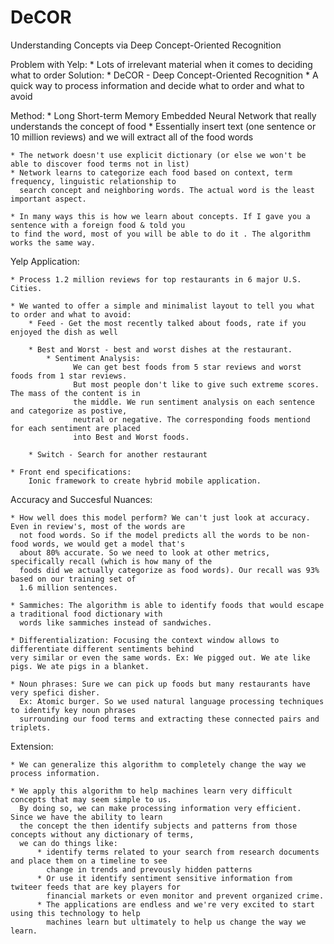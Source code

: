# DeCOR
Understanding Concepts via Deep Concept-Oriented Recognition


Problem with Yelp:
    * Lots of irrelevant material when it comes to deciding what to order
Solution:
    * DeCOR - Deep Concept-Oriented Recognition
    * A quick way to process information and decide what to order and what to avoid

Method:
    * Long Short-term Memory Embedded Neural Network that really understands the concept of food
    * Essentially insert text (one sentence or 10 million reviews) and we will extract all of the food words

    * The network doesn't use explicit dictionary (or else we won't be able to discover food terms not in list)
    * Network learns to categorize each food based on context, term frequency, linguistic relationship to 
      search concept and neighboring words. The actual word is the least important aspect.

    * In many ways this is how we learn about concepts. If I gave you a sentence with a foreign food & told you 
    to find the word, most of you will be able to do it . The algorithm works the same way. 

Yelp Application:

    * Process 1.2 million reviews for top restaurants in 6 major U.S. Cities. 

    * We wanted to offer a simple and minimalist layout to tell you what to order and what to avoid:
        * Feed - Get the most recently talked about foods, rate if you enjoyed the dish as well

        * Best and Worst - best and worst dishes at the restaurant. 
            * Sentiment Analysis: 
                  We can get best foods from 5 star reviews and worst foods from 1 star reviews.
                  But most people don't like to give such extreme scores. The mass of the content is in 
                  the middle. We run sentiment analysis on each sentence and categorize as postive, 
                  neutral or negative. The corresponding foods mentiond for each sentiment are placed 
                  into Best and Worst foods. 

        * Switch - Search for another restaurant

    * Front end specifications:
        Ionic framework to create hybrid mobile application.

Accuracy and Succesful Nuances:

    * How well does this model perform? We can't just look at accuracy. Even in review's, most of the words are 
      not food words. So if the model predicts all the words to be non-food words, we would get a model that's 
      about 80% accurate. So we need to look at other metrics, specifically recall (which is how many of the 
      foods did we actually categorize as food words). Our recall was 93% based on our training set of 
      1.6 million sentences. 

    * Sammiches: The algorithm is able to identify foods that would escape a traditional food dictionary with 
      words like sammiches instead of sandwiches.

    * Differentialization: Focusing the context window allows to differentiate different sentiments behind 
    very similar or even the same words. Ex: We pigged out. We ate like pigs. We ate pigs in a blanket.

    * Noun phrases: Sure we can pick up foods but many restaurants have very spefici disher.
      Ex: Atomic burger. So we used natural language processing techniques to identify key noun phrases
      surrounding our food terms and extracting these connected pairs and triplets. 


Extension:

    * We can generalize this algorithm to completely change the way we process information. 

    * We apply this algorithm to help machines learn very difficult concepts that may seem simple to us.
      By doing so, we can make processing information very efficient. Since we have the ability to learn
      the concept the then identify subjects and patterns from those concepts without any dictionary of terms,
      we can do things like:
          * identify terms related to your search from research documents and place them on a timeline to see 
            change in trends and prevously hidden patterns
          * Or use it identify sentiment sensitive information from twiteer feeds that are key players for
            financial markets or even monitor and prevent organized crime. 
          * The applications are endless and we're very excited to start using this technology to help
            machines learn but ultimately to help us change the way we learn. 
